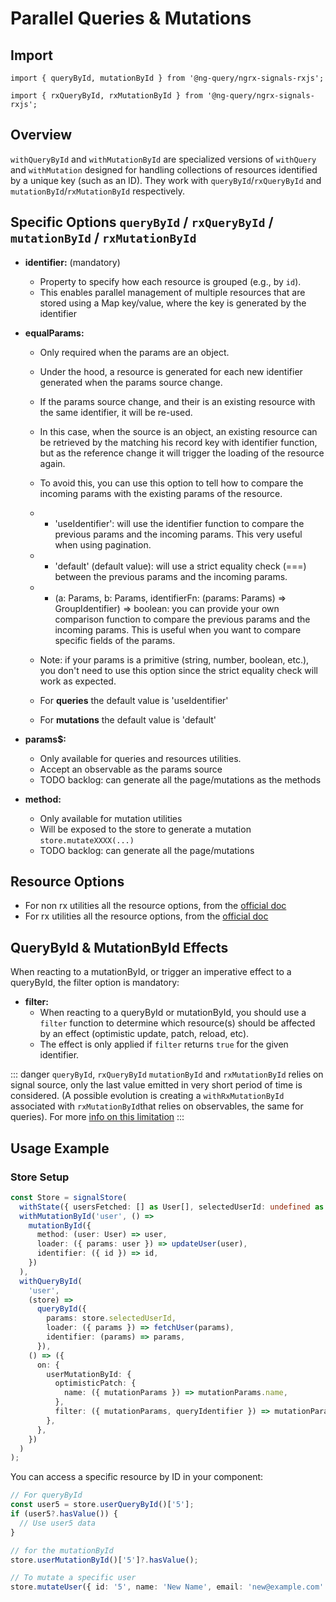 # Parallel Queries & Mutations

## Import

`import { queryById, mutationById } from '@ng-query/ngrx-signals-rxjs';`

`import { rxQueryById, rxMutationById } from '@ng-query/ngrx-signals-rxjs';`

## Overview

`withQueryById` and `withMutationById` are specialized versions of `withQuery` and `withMutation` designed for handling collections of resources identified by a unique key (such as an ID). They work with `queryById`/`rxQueryById` and `mutationById`/`rxMutationById` respectively.

## Specific Options `queryById` / `rxQueryById` / `mutationById` / `rxMutationById`

- **identifier:** (mandatory)

  - Property to specify how each resource is grouped (e.g., by `id`).
  - This enables parallel management of multiple resources that are stored using a Map key/value, where the key is generated by the identifier

- **equalParams:**

  - Only required when the params are an object.
  - Under the hood, a resource is generated for each new identifier generated when the params source change.
  - If the params source change, and their is an existing resource with the same identifier, it will be re-used.
  - In this case, when the source is an object, an existing resource can be retrieved by the matching his record key with identifier function, but as the reference change it will trigger the loading of the resource again.
  - To avoid this, you can use this option to tell how to compare the incoming params with the existing params of the resource.
  - - 'useIdentifier': will use the identifier function to compare the previous params and the incoming params. This very useful when using pagination.
  - - 'default' (default value): will use a strict equality check (===) between the previous params and the incoming params.
  - - (a: Params, b: Params, identifierFn: (params: Params) => GroupIdentifier) => boolean: you can provide your own comparison function to compare the previous params and the incoming params. This is useful when you want to compare specific fields of the params.

  - Note: if your params is a primitive (string, number, boolean, etc.), you don't need to use this option since the strict equality check will work as expected.

  - For **queries** the default value is 'useIdentifier'

  - For **mutations** the default value is 'default'

- **params$:**

  - Only available for queries and resources utilities.
  - Accept an observable as the params source
  - TODO backlog: can generate all the page/mutations as the methods

- **method:**
  - Only available for mutation utilities
  - Will be exposed to the store to generate a mutation `store.mutateXXXX(...)`
  - TODO backlog: can generate all the page/mutations

## Resource Options

- For non rx utilities all the resource options, from the [official doc](https://angular.dev/guide/signals/resource)
- For rx utilities all the resource options, from the [official doc](https://angular.dev/api/core/rxjs-interop/RxResourceOptions#)

## QueryById & MutationById Effects

When reacting to a mutationById, or trigger an imperative effect to a queryById, the filter option is mandatory:

- **filter:**
  - When reacting to a queryById or mutationById, you should use a `filter` function to determine which resource(s) should be affected by an effect (optimistic update, patch, reload, etc).
  - The effect is only applied if `filter` returns `true` for the given identifier.

::: danger
`queryById`, `rxQueryById` `mutationById` and `rxMutationById` relies on signal source, only the last value emitted in very short period of time is considered. (A possible evolution is creating a `withRxMutationById` associated with `rxMutationById`that relies on observables, the same for queries).
For more [info on this limitation](https://dev.to/lcsga/les-signals-angular-ne-remplacent-pas-les-observables-push-vs-pull-4jk1https://dev.to/lcsga/les-signals-angular-ne-remplacent-pas-les-observables-push-vs-pull-4jk1)
:::

## Usage Example

### Store Setup

```typescript
const Store = signalStore(
  withState({ usersFetched: [] as User[], selectedUserId: undefined as string | undefined }),
  withMutationById('user', () =>
    mutationById({
      method: (user: User) => user,
      loader: ({ params: user }) => updateUser(user),
      identifier: ({ id }) => id,
    })
  ),
  withQueryById(
    'user',
    (store) =>
      queryById({
        params: store.selectedUserId,
        loader: ({ params }) => fetchUser(params),
        identifier: (params) => params,
      }),
    () => ({
      on: {
        userMutationById: {
          optimisticPatch: {
            name: ({ mutationParams }) => mutationParams.name,
          },
          filter: ({ mutationParams, queryIdentifier }) => mutationParams.id === queryIdentifier,
        },
      },
    })
  )
);
```

You can access a specific resource by ID in your component:

```typescript
// For queryById
const user5 = store.userQueryById()['5'];
if (user5?.hasValue()) {
  // Use user5 data
}

// for the mutationById
store.userMutationById()['5']?.hasValue();

// To mutate a specific user
store.mutateUser({ id: '5', name: 'New Name', email: 'new@example.com' });
```
